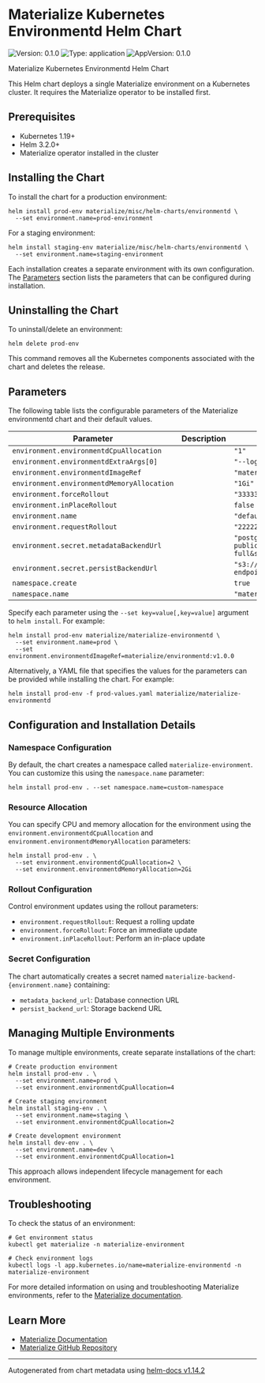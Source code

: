 # Materialize Kubernetes Environmentd Helm Chart

![Version: 0.1.0](https://img.shields.io/badge/Version-0.1.0-informational?style=flat-square) ![Type: application](https://img.shields.io/badge/Type-application-informational?style=flat-square) ![AppVersion: 0.1.0](https://img.shields.io/badge/AppVersion-0.1.0-informational?style=flat-square)

Materialize Kubernetes Environmentd Helm Chart

This Helm chart deploys a single Materialize environment on a Kubernetes cluster. It requires the Materialize operator to be installed first.

## Prerequisites

- Kubernetes 1.19+
- Helm 3.2.0+
- Materialize operator installed in the cluster

## Installing the Chart

To install the chart for a production environment:

```shell
helm install prod-env materialize/misc/helm-charts/environmentd \
  --set environment.name=prod-environment
```

For a staging environment:

```shell
helm install staging-env materialize/misc/helm-charts/environmentd \
  --set environment.name=staging-environment
```

Each installation creates a separate environment with its own configuration. The [Parameters](#parameters) section lists the parameters that can be configured during installation.

## Uninstalling the Chart

To uninstall/delete an environment:

```shell
helm delete prod-env
```

This command removes all the Kubernetes components associated with the chart and deletes the release.

## Parameters

The following table lists the configurable parameters of the Materialize environmentd chart and their default values.

| Parameter | Description | Default |
|-----------|-------------|---------|
| `environment.environmentdCpuAllocation` |  | ``"1"`` |
| `environment.environmentdExtraArgs[0]` |  | ``"--log-filter=info"`` |
| `environment.environmentdImageRef` |  | ``"materialize/environmentd:v0.119.2"`` |
| `environment.environmentdMemoryAllocation` |  | ``"1Gi"`` |
| `environment.forceRollout` |  | ``"33333333-3333-3333-3333-333333333333"`` |
| `environment.inPlaceRollout` |  | ``false`` |
| `environment.name` |  | ``"default-environment"`` |
| `environment.requestRollout` |  | ``"22222222-2222-2222-2222-222222222222"`` |
| `environment.secret.metadataBackendUrl` |  | ``"postgres://user:pass@cockroachdb-public.cockroachdb.svc.cluster.local:26257/db?sslmode=verify-full&sslrootcert_inline=ca_cert"`` |
| `environment.secret.persistBackendUrl` |  | ``"s3://minio:minio123@bucket/12345678-1234-1234-1234-123456789012?endpoint=http%3A%2F%2Fminio.minio.svc.cluster.local%3A9000&region=minio"`` |
| `namespace.create` |  | ``true`` |
| `namespace.name` |  | ``"materialize-environment"`` |

Specify each parameter using the `--set key=value[,key=value]` argument to `helm install`. For example:

```shell
helm install prod-env materialize/materialize-environmentd \
  --set environment.name=prod \
  --set environment.environmentdImageRef=materialize/environmentd:v1.0.0
```

Alternatively, a YAML file that specifies the values for the parameters can be provided while installing the chart. For example:

```shell
helm install prod-env -f prod-values.yaml materialize/materialize-environmentd
```

## Configuration and Installation Details

### Namespace Configuration

By default, the chart creates a namespace called `materialize-environment`. You can customize this using the `namespace.name` parameter:

```shell
helm install prod-env . --set namespace.name=custom-namespace
```

### Resource Allocation

You can specify CPU and memory allocation for the environment using the `environment.environmentdCpuAllocation` and `environment.environmentdMemoryAllocation` parameters:

```shell
helm install prod-env . \
  --set environment.environmentdCpuAllocation=2 \
  --set environment.environmentdMemoryAllocation=2Gi
```

### Rollout Configuration

Control environment updates using the rollout parameters:
- `environment.requestRollout`: Request a rolling update
- `environment.forceRollout`: Force an immediate update
- `environment.inPlaceRollout`: Perform an in-place update

### Secret Configuration

The chart automatically creates a secret named `materialize-backend-{environment.name}` containing:
- `metadata_backend_url`: Database connection URL
- `persist_backend_url`: Storage backend URL

## Managing Multiple Environments

To manage multiple environments, create separate installations of the chart:

```shell
# Create production environment
helm install prod-env . \
  --set environment.name=prod \
  --set environment.environmentdCpuAllocation=4

# Create staging environment
helm install staging-env . \
  --set environment.name=staging \
  --set environment.environmentdCpuAllocation=2

# Create development environment
helm install dev-env . \
  --set environment.name=dev \
  --set environment.environmentdCpuAllocation=1
```

This approach allows independent lifecycle management for each environment.

## Troubleshooting

To check the status of an environment:

```shell
# Get environment status
kubectl get materialize -n materialize-environment

# Check environment logs
kubectl logs -l app.kubernetes.io/name=materialize-environmentd -n materialize-environment
```

For more detailed information on using and troubleshooting Materialize environments, refer to the [Materialize documentation](https://materialize.com/docs).

## Learn More

- [Materialize Documentation](https://materialize.com/docs)
- [Materialize GitHub Repository](https://github.com/MaterializeInc/materialize)

----------------------------------------------
Autogenerated from chart metadata using [helm-docs v1.14.2](https://github.com/norwoodj/helm-docs/releases/v1.14.2)
